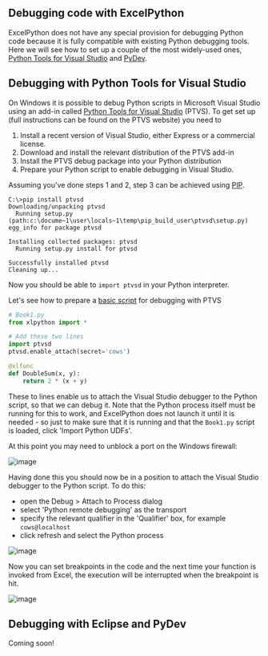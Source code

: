 ## Debugging code with ExcelPython

ExcelPython does not have any special provision for debugging Python code because it is fully compatible with existing Python debugging tools. Here we will see how to set up a couple of the most widely-used ones, [Python Tools for Visual Studio](#debugging-with-python-tools-for-visual-studio) and [PyDev](#debugging-with-eclipse-and-pydev).

## Debugging with Python Tools for Visual Studio

On Windows it is possible to debug Python scripts in Microsoft Visual Studio using an add-in called [Python Tools for Visual Studio](http://pytools.codeplex.com/) (PTVS). To get set up (full instructions can be found on the PTVS website) you need to

1. Install a recent version of Visual Studio, either Express or a commercial license.
2. Download and install the relevant distribution of the PTVS add-in
3. Install the PTVS debug package into your Python distribution
4. Prepare your Python script to enable debugging in Visual Studio.

Assuming you've done steps 1 and 2, step 3 can be achieved using [PIP](https://pypi.python.org/pypi/pip).

```
C:\>pip install ptvsd
Downloading/unpacking ptvsd
  Running setup.py (path:c:\docume~1\user\locals~1\temp\pip_build_user\ptvsd\setup.py) egg_info for package ptvsd

Installing collected packages: ptvsd
  Running setup.py install for ptvsd

Successfully installed ptvsd
Cleaning up...
```

Now you should be able to `import ptvsd` in your Python interpreter.

Let's see how to prepare a [basic script](./Addin01.md) for debugging with PTVS

```python
# Book1.py
from xlpython import *

# Add these two lines
import ptvsd
ptvsd.enable_attach(secret='cows')

@xlfunc
def DoubleSum(x, y):
	return 2 * (x + y)
```

These to lines enable us to attach the Visual Studio debugger to the Python script, so that we can debug it. Note that the Python process itself must be running for this to work, and ExcelPython does not launch it until it is needed - so just to make sure that it is running and that the `Book1.py` script is loaded, click 'Import Python UDFs'.

At this point you may need to unblock a port on the Windows firewall:

![image](https://cloud.githubusercontent.com/assets/5197585/4387988/f02fbbe8-43e4-11e4-997e-31f12adbdf98.png)

Having done this you should now be in a position to attach the Visual Studio debugger to the Python script. To do this:
* open the Debug > Attach to Process dialog
* select 'Python remote debugging' as the transport
* specify the relevant qualifier in the 'Qualifier' box, for example `cows@localhost`
* click refresh and select the Python process

![image](https://cloud.githubusercontent.com/assets/5197585/4388048/e5ae4c06-43e5-11e4-8b24-300aa0ab3d4e.png)

Now you can set breakpoints in the code and the next time your function is invoked from Excel, the execution will be interrupted when the breakpoint is hit.

![image](https://cloud.githubusercontent.com/assets/5197585/4388088/59fefbaa-43e6-11e4-945a-31d66d3e2730.png)

## Debugging with Eclipse and PyDev

Coming soon!
